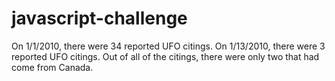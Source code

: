 # javascript-challenge

On 1/1/2010, there were 34 reported UFO citings. On 1/13/2010, there were 3 reported UFO citings. Out of all of the citings, there were only two that had come from Canada.
